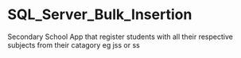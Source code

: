 # SQL_Server_Bulk_Insertion
Secondary School App that register students with all their respective subjects from their catagory eg jss or ss
